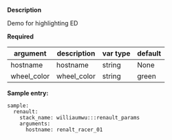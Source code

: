 **Description**

  Demo for highlighting ED

**Required**

| argument      | description                            | var type | default      |
| ------------- | -------------------------------------- | -------- | ------------ |
| hostname   | hostname                | string   | None         |
| wheel_color   | wheel_color                | string   | green         |

**Sample entry:**

```
sample:
  renault:
    stack_name: williaumwu:::renault_params
    arguments:
      hostname: renalt_racer_01

```
